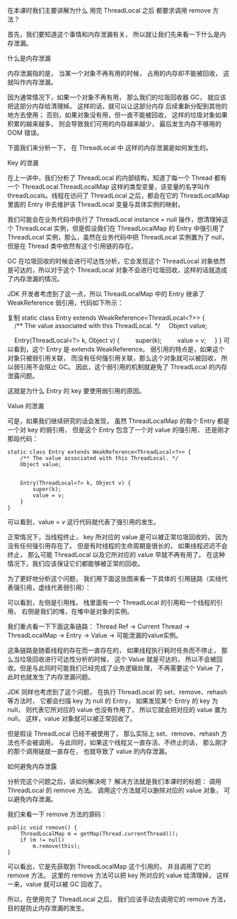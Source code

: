 在本课时我们主要讲解为什么
用完 ThreadLocal 之后
都要求调用 remove 方法？

首先，我们要知道这个事情和内存泄漏有关，
所以就让我们先来看一下什么是内存泄漏。

什么是内存泄漏

内存泄漏指的是，
当某一个对象不再有用的时候，
占用的内存却不能被回收，
这就叫作内存泄漏。

因为通常情况下，如果一个对象不再有用，
那么我们的垃圾回收器 GC，
就应该把这部分内存给清理掉。
这样的话，就可以让这部分内存
后续重新分配到其他的地方去使用；
否则，如果对象没有用，但一直不能被回收，
这样的垃圾对象如果积累的越来越多，
则会导致我们可用的内存越来越少，
最后发生内存不够用的 OOM 错误。

下面我们来分析一下，
在 ThreadLocal 中
这样的内存泄漏是如何发生的。

Key 的泄漏

在上一讲中，我们分析了 ThreadLocal 的内部结构，知道了每一个 Thread 都有一个 ThreadLocal.ThreadLocalMap 这样的类型变量，该变量的名字叫作 threadLocals。线程在访问了 ThreadLocal 之后，都会在它的 ThreadLocalMap 里面的 Entry 中去维护该 ThreadLocal 变量与具体实例的映射。

我们可能会在业务代码中执行了 ThreadLocal instance = null 操作，想清理掉这个 ThreadLocal 实例，但是假设我们在 ThreadLocalMap 的 Entry 中强引用了 ThreadLocal 实例，那么，虽然在业务代码中把 ThreadLocal 实例置为了 null，但是在 Thread 类中依然有这个引用链的存在。

GC 在垃圾回收的时候会进行可达性分析，它会发现这个 ThreadLocal 对象依然是可达的，所以对于这个 ThreadLocal 对象不会进行垃圾回收，这样的话就造成了内存泄漏的情况。

JDK 开发者考虑到了这一点，所以 ThreadLocalMap 中的 Entry 继承了 WeakReference 弱引用，代码如下所示：

复制
static class Entry extends WeakReference<ThreadLocal<?>> {
    /** The value associated with this ThreadLocal. */
    Object value;

    Entry(ThreadLocal<?> k, Object v) {
        super(k);
        value = v;
    }
}
可以看到，这个 Entry 是 extends WeakReference。
弱引用的特点是，如果这个对象只被弱引用关联，
而没有任何强引用关联，那么这个对象就可以被回收，
所以弱引用不会阻止 GC。
因此，这个弱引用的机制就避免了 
ThreadLocal 的内存泄露问题。

这就是为什么 Entry 的 key 要使用弱引用的原因。

Value 的泄漏

可是，如果我们继续研究的话会发现，
虽然 ThreadLocalMap 的每个 Entry 都是一个对 key 的弱引用，
但是这个 Entry 包含了一个对 value 的强引用，
还是刚才那段代码：

```
static class Entry extends WeakReference<ThreadLocal<?>> {
    /** The value associated with this ThreadLocal. */
    Object value;


    Entry(ThreadLocal<?> k, Object v) {
        super(k);
        value = v;
    }
}
```
可以看到，value = v 这行代码就代表了强引用的发生。

正常情况下，当线程终止，
key 所对应的 value 是可以被正常垃圾回收的，
因为没有任何强引用存在了。
但是有时线程的生命周期是很长的，
如果线程迟迟不会终止，
那么可能 ThreadLocal 以及它所对应的 value 早就不再有用了。
在这种情况下，我们应该保证它们都能够被正常的回收。

为了更好地分析这个问题，
我们用下面这张图来看一下具体的
引用链路（实线代表强引用，虚线代表弱引用）：

可以看到，左侧是引用栈，
栈里面有一个 ThreadLocal 的引用和一个线程的引用，
右侧是我们的堆，在堆中是对象的实例。

我们重点看一下下面这条链路：
Thread Ref → Current Thread → ThreadLocalMap 
→ Entry → Value → 可能泄漏的value实例。

这条链路是随着线程的存在而一直存在的，
如果线程执行耗时任务而不停止，
那么当垃圾回收进行可达性分析的时候，
这个 Value 就是可达的，
所以不会被回收。但是与此同时可能我们已经完成了业务逻辑处理，
不再需要这个 Value 了，
此时也就发生了内存泄漏问题。

JDK 同样也考虑到了这个问题，
在执行 ThreadLocal 的 set、remove、rehash 等方法时，
它都会扫描 key 为 null 的 Entry，
如果发现某个 Entry 的 key 为 null，
则代表它所对应的 value 也没有作用了，
所以它就会把对应的 value 置为 null，
这样，value 对象就可以被正常回收了。

但是假设 ThreadLocal 已经不被使用了，
那么实际上 set、remove、rehash 方法也不会被调用，
与此同时，如果这个线程又一直存活、不终止的话，
那么刚才的那个调用链就一直存在，
也就导致了 value 的内存泄漏。

如何避免内存泄露

分析完这个问题之后，该如何解决呢？
解决方法就是我们本课时的标题：
调用 ThreadLocal 的 remove 方法。
调用这个方法就可以删除对应的 value 对象，
可以避免内存泄漏。

我们来看一下 remove 方法的源码：

```
public void remove() {
    ThreadLocalMap m = getMap(Thread.currentThread());
    if (m != null)
        m.remove(this);
}
```

可以看出，它是先获取到
ThreadLocalMap 这个引用的，
并且调用了它的 remove 方法。
这里的 remove 方法可以把 key 所对应的 value 给清理掉，
这样一来，value 就可以被 GC 回收了。

所以，在使用完了 ThreadLocal 之后，
我们应该手动去调用它的 remove 方法，
目的是防止内存泄漏的发生。